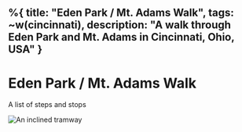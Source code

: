 %{
  title: "Eden Park / Mt. Adams Walk",
  tags: ~w(cincinnati),
  description: "A walk through Eden Park and Mt. Adams in Cincinnati, Ohio, USA" 
}
---

# Eden Park / Mt. Adams Walk

A list of steps and stops

![An inclined tramway](../../images/price-hill-incline.webp)